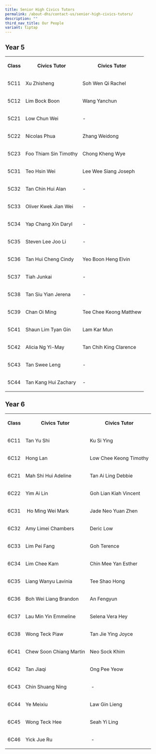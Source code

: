 ```yaml
---
title: Senior High Civics Tutors
permalink: /about-dhs/contact-us/senior-high-civics-tutors/
description: ""
third_nav_title: Our People
variant: tiptap
---
```

<h2>Year 5</h2>
<table style="minWidth: 75px">
<colgroup>
<col>
<col>
<col>
</colgroup>
<tbody>
<tr>
<th rowspan="1" colspan="1">
<p>Class</p>
</th>
<th rowspan="1" colspan="1">
<p>Civics Tutor</p>
</th>
<th rowspan="1" colspan="1">
<p>Civics Tutor</p>
</th>
</tr>
<tr>
<td rowspan="1" colspan="1">
<p>5C11</p>
</td>
<td rowspan="1" colspan="1">
<p>Xu Zhisheng</p>
</td>
<td rowspan="1" colspan="1">
<p>Soh Wen Qi Rachel</p>
</td>
</tr>
<tr>
<td rowspan="1" colspan="1">
<p>5C12</p>
</td>
<td rowspan="1" colspan="1">
<p>Lim Bock Boon</p>
</td>
<td rowspan="1" colspan="1">
<p>Wang Yanchun</p>
</td>
</tr>
<tr>
<td rowspan="1" colspan="1">
<p>5C21</p>
</td>
<td rowspan="1" colspan="1">
<p>Low Chun Wei</p>
</td>
<td rowspan="1" colspan="1">
<p>-</p>
</td>
</tr>
<tr>
<td rowspan="1" colspan="1">
<p>5C22</p>
</td>
<td rowspan="1" colspan="1">
<p>Nicolas Phua</p>
</td>
<td rowspan="1" colspan="1">
<p>Zhang Weidong</p>
</td>
</tr>
<tr>
<td rowspan="1" colspan="1">
<p>5C23</p>
</td>
<td rowspan="1" colspan="1">
<p>Foo Thiam Sin Timothy</p>
</td>
<td rowspan="1" colspan="1">
<p>Chong Kheng Wye</p>
</td>
</tr>
<tr>
<td rowspan="1" colspan="1">
<p>5C31</p>
</td>
<td rowspan="1" colspan="1">
<p>Teo Hsin Wei</p>
</td>
<td rowspan="1" colspan="1">
<p>Lee Wee Siang Joseph</p>
</td>
</tr>
<tr>
<td rowspan="1" colspan="1">
<p>5C32</p>
</td>
<td rowspan="1" colspan="1">
<p>Tan Chin Hui Alan</p>
</td>
<td rowspan="1" colspan="1">
<p>-</p>
</td>
</tr>
<tr>
<td rowspan="1" colspan="1">
<p>5C33</p>
</td>
<td rowspan="1" colspan="1">
<p>Oliver Kwek Jian Wei</p>
</td>
<td rowspan="1" colspan="1">
<p>-</p>
</td>
</tr>
<tr>
<td rowspan="1" colspan="1">
<p>5C34</p>
</td>
<td rowspan="1" colspan="1">
<p>Yap Chang Xin Daryl</p>
</td>
<td rowspan="1" colspan="1">
<p>-</p>
</td>
</tr>
<tr>
<td rowspan="1" colspan="1">
<p>5C35</p>
</td>
<td rowspan="1" colspan="1">
<p>Steven Lee Joo Li</p>
</td>
<td rowspan="1" colspan="1">
<p>-</p>
</td>
</tr>
<tr>
<td rowspan="1" colspan="1">
<p>5C36</p>
</td>
<td rowspan="1" colspan="1">
<p>Tan Hui Cheng Cindy</p>
</td>
<td rowspan="1" colspan="1">
<p>Yeo Boon Heng Elvin</p>
</td>
</tr>
<tr>
<td rowspan="1" colspan="1">
<p>5C37</p>
</td>
<td rowspan="1" colspan="1">
<p>Tiah Junkai</p>
</td>
<td rowspan="1" colspan="1">
<p>-</p>
</td>
</tr>
<tr>
<td rowspan="1" colspan="1">
<p>5C38</p>
</td>
<td rowspan="1" colspan="1">
<p>Tan Siu Yian Jerena</p>
</td>
<td rowspan="1" colspan="1">
<p>-</p>
</td>
</tr>
<tr>
<td rowspan="1" colspan="1">
<p>5C39</p>
</td>
<td rowspan="1" colspan="1">
<p>Chan Oi Ming</p>
</td>
<td rowspan="1" colspan="1">
<p>Tee Chee Keong Matthew</p>
</td>
</tr>
<tr>
<td rowspan="1" colspan="1">
<p>5C41</p>
</td>
<td rowspan="1" colspan="1">
<p>Shaun Lim Tyan Gin</p>
</td>
<td rowspan="1" colspan="1">
<p>Lam Kar Mun</p>
</td>
</tr>
<tr>
<td rowspan="1" colspan="1">
<p>5C42</p>
</td>
<td rowspan="1" colspan="1">
<p>Alicia Ng Yi-May</p>
</td>
<td rowspan="1" colspan="1">
<p>Tan Chih King Clarence</p>
</td>
</tr>
<tr>
<td rowspan="1" colspan="1">
<p>5C43</p>
</td>
<td rowspan="1" colspan="1">
<p>Tan Swee Leng</p>
</td>
<td rowspan="1" colspan="1">
<p>-</p>
</td>
</tr>
<tr>
<td rowspan="1" colspan="1">
<p>5C44</p>
</td>
<td rowspan="1" colspan="1">
<p>Tan Kang Hui Zachary</p>
</td>
<td rowspan="1" colspan="1">
<p>-</p>
</td>
</tr>
</tbody>
</table>
<h2>Year 6</h2>
<table style="minWidth: 75px">
<colgroup>
<col>
<col>
<col>
</colgroup>
<tbody>
<tr>
<th rowspan="1" colspan="1">
<p>Class</p>
</th>
<th rowspan="1" colspan="1">
<p>Civics Tutor</p>
</th>
<th rowspan="1" colspan="1">
<p>Civics Tutor</p>
</th>
</tr>
<tr>
<td rowspan="1" colspan="1">
<p>6C11</p>
</td>
<td rowspan="1" colspan="1">
<p>Tan Yu Shi</p>
</td>
<td rowspan="1" colspan="1">
<p>Ku Si Ying</p>
</td>
</tr>
<tr>
<td rowspan="1" colspan="1">
<p>6C12</p>
</td>
<td rowspan="1" colspan="1">
<p>Hong Lan</p>
</td>
<td rowspan="1" colspan="1">
<p>Low Chee Keong Timothy</p>
</td>
</tr>
<tr>
<td rowspan="1" colspan="1">
<p>6C21</p>
</td>
<td rowspan="1" colspan="1">
<p>Mah Shi Hui Adeline</p>
</td>
<td rowspan="1" colspan="1">
<p>Tan Ai Ling Debbie</p>
</td>
</tr>
<tr>
<td rowspan="1" colspan="1">
<p>6C22</p>
</td>
<td rowspan="1" colspan="1">
<p>Yim Ai Lin&nbsp;</p>
</td>
<td rowspan="1" colspan="1">
<p>Goh Lian Kiah Vincent</p>
</td>
</tr>
<tr>
<td rowspan="1" colspan="1">
<p>6C31</p>
</td>
<td rowspan="1" colspan="1">
<p>&nbsp;Ho Ming Wei Mark</p>
</td>
<td rowspan="1" colspan="1">
<p>Jade Neo Yuan Zhen</p>
</td>
</tr>
<tr>
<td rowspan="1" colspan="1">
<p>6C32</p>
</td>
<td rowspan="1" colspan="1">
<p>Amy Limei Chambers</p>
</td>
<td rowspan="1" colspan="1">
<p>Deric Low</p>
</td>
</tr>
<tr>
<td rowspan="1" colspan="1">
<p>6C33</p>
</td>
<td rowspan="1" colspan="1">
<p>Lim Pei Fang&nbsp;</p>
</td>
<td rowspan="1" colspan="1">
<p>Goh Terence</p>
</td>
</tr>
<tr>
<td rowspan="1" colspan="1">
<p>6C34</p>
</td>
<td rowspan="1" colspan="1">
<p>Lim Chee Kam</p>
</td>
<td rowspan="1" colspan="1">
<p>Chin Mee Yan Esther</p>
</td>
</tr>
<tr>
<td rowspan="1" colspan="1">
<p>6C35</p>
</td>
<td rowspan="1" colspan="1">
<p>Liang Wanyu Lavinia</p>
</td>
<td rowspan="1" colspan="1">
<p>Tee Shao Hong</p>
</td>
</tr>
<tr>
<td rowspan="1" colspan="1">
<p>6C36</p>
</td>
<td rowspan="1" colspan="1">
<p>Boh Wei Liang Brandon</p>
</td>
<td rowspan="1" colspan="1">
<p>An Fengyun</p>
</td>
</tr>
<tr>
<td rowspan="1" colspan="1">
<p>6C37</p>
</td>
<td rowspan="1" colspan="1">
<p>Lau Min Yin Emmeline</p>
</td>
<td rowspan="1" colspan="1">
<p>Selena Vera Hey</p>
</td>
</tr>
<tr>
<td rowspan="1" colspan="1">
<p>6C38</p>
</td>
<td rowspan="1" colspan="1">
<p>Wong Teck Piaw</p>
</td>
<td rowspan="1" colspan="1">
<p>Tan Jie Ying Joyce</p>
</td>
</tr>
<tr>
<td rowspan="1" colspan="1">
<p>6C41</p>
</td>
<td rowspan="1" colspan="1">
<p>Chew Soon Chiang Martin</p>
</td>
<td rowspan="1" colspan="1">
<p>Neo Sock Khim</p>
</td>
</tr>
<tr>
<td rowspan="1" colspan="1">
<p>6C42</p>
</td>
<td rowspan="1" colspan="1">
<p>Tan Jiaqi</p>
</td>
<td rowspan="1" colspan="1">
<p>Ong Pee Yeow</p>
</td>
</tr>
<tr>
<td rowspan="1" colspan="1">
<p>6C43</p>
</td>
<td rowspan="1" colspan="1">
<p>Chin Shuang Ning</p>
</td>
<td rowspan="1" colspan="1">
<p>&nbsp;-</p>
</td>
</tr>
<tr>
<td rowspan="1" colspan="1">
<p>6C44</p>
</td>
<td rowspan="1" colspan="1">
<p>Ye Meixiu</p>
</td>
<td rowspan="1" colspan="1">
<p>Law Gin Lieng</p>
</td>
</tr>
<tr>
<td rowspan="1" colspan="1">
<p>6C45</p>
</td>
<td rowspan="1" colspan="1">
<p>Wong Teck Hee</p>
</td>
<td rowspan="1" colspan="1">
<p>Seah Yi Ling</p>
</td>
</tr>
<tr>
<td rowspan="1" colspan="1">
<p>6C46</p>
</td>
<td rowspan="1" colspan="1">
<p>Yick Jue Ru</p>
</td>
<td rowspan="1" colspan="1">
<p>&nbsp;-</p>
</td>
</tr>
</tbody>
</table>
<p></p>